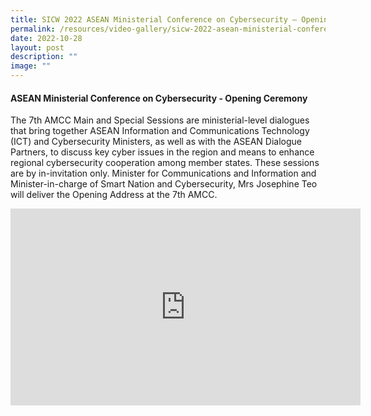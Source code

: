```yaml
---
title: SICW 2022 ASEAN Ministerial Conference on Cybersecurity – Opening Ceremony
permalink: /resources/video-gallery/sicw-2022-asean-ministerial-conference-opening-ceremony/
date: 2022-10-28
layout: post
description: ""
image: ""
---
```

#### **ASEAN Ministerial Conference on Cybersecurity - Opening Ceremony**

The 7th AMCC Main and Special Sessions are ministerial-level dialogues that bring together ASEAN Information and Communications Technology (ICT) and Cybersecurity Ministers, as well as with the ASEAN Dialogue Partners, to discuss key cyber issues in the region and means to enhance regional cybersecurity cooperation among member states. These sessions are by in-invitation only. Minister for Communications and Information and Minister-in-charge of Smart Nation and Cybersecurity, Mrs Josephine Teo will deliver the Opening Address at the 7th AMCC.

<iframe allowfullscreen="" allow="accelerometer; autoplay; clipboard-write; encrypted-media; gyroscope; picture-in-picture; web-share" frameborder="0" title="YouTube video player" src="https://www.youtube.com/embed/FjiFIg0stZw" height="315" width="560"></iframe>